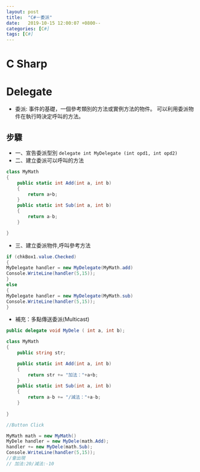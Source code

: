 ```yaml
---
layout: post
title:  "C#－委派"
date:   2019-10-15 12:00:07 +0800--
categories: [C#]
tags: [C#]  
---
```


# C Sharp
# Delegate

* 委派: 事件的基礎，一個參考類別的方法或實例方法的物件。
可以利用委派物件在執行時決定呼叫的方法。

## 步驟

- 一、宣告委派型別
 `delegate int MyDelegate (int opd1, int opd2)`
- 二、建立委派可以呼叫的方法
```c#
class MyMath
{
    public static int Add(int a, int b)
    {
        return a+b;
    }
    public static int Sub(int a, int b)
    {
        return a-b;
    }

}
```
- 三、建立委派物件,呼叫參考方法
```c#
if (chkBox1.value.Checked)
{
MyDelegate handler = new MyDelegate(MyMath.add)
Console.WriteLine(handler(5,15));
}
else
{
MyDelegate handler = new MyDelegate(MyMath.sub)
Console.WriteLine(handler(5,15));
}
```

- 補充：多點傳送委派(Multicast)

```c#
public delegate void MyDele ( int a, int b);

class MyMath
{
    public string str;

    public static int Add(int a, int b)
    {
        return str += "加法："+a+b;
    }
    public static int Sub(int a, int b)
    {
        return a-b += "/減法："+a-b;
    }
    
}

//Button Click

MyMath math = new MyMath()
MyDele handler = new MyDele(math.Add);
handler += new MyDele(math.Sub);
Console.WriteLine(handler(5,15));
//會出現
// 加法:20/減法:-10

```

